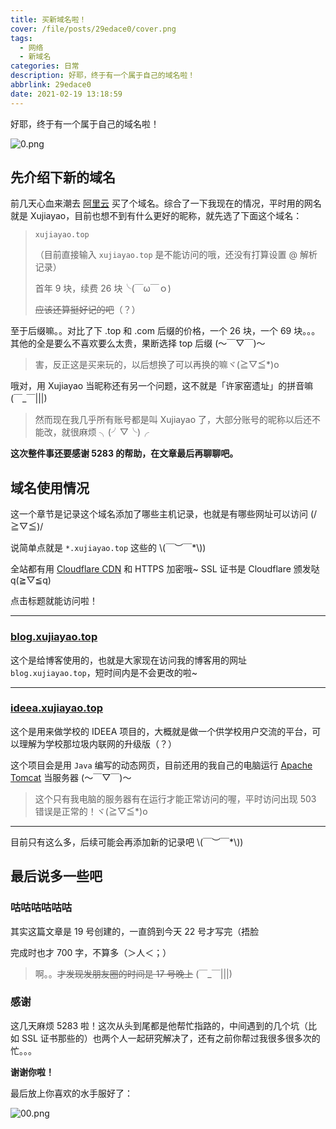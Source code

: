 ```yaml
---
title: 买新域名啦！
cover: /file/posts/29edace0/cover.png
tags:
  - 网络
  - 新域名
categories: 日常
description: 好耶，终于有一个属于自己的域名啦！
abbrlink: 29edace0
date: 2021-02-19 13:18:59
---
```


好耶，终于有一个属于自己的域名啦！

![0.png](/file/posts/29edace0/0.png)

## 先介绍下新的域名

前几天心血来潮去 [阿里云](https://wanwang.aliyun.com/) 买了个域名。综合了一下我现在的情况，平时用的网名就是 Xujiayao，目前也想不到有什么更好的昵称，就先选了下面这个域名：

> `xujiayao.top`
>
> （目前直接输入 `xujiayao.top` 是不能访问的哦，还没有打算设置 @ 解析记录）
>
> 首年 9 块，续费 26 块╰(￣ω￣ｏ)
>
> ~~应该还算挺好记的吧~~（？）

至于后缀嘛。。对比了下 .top 和 .com 后缀的价格，一个 26 块，一个 69 块。。。其他的全是要么不喜欢要么太贵，果断选择 top 后缀 (～￣▽￣)～

> 害，反正这是买来玩的，以后想换了可以再换的嘛ヾ(≧▽≦*)o

哦对，用 Xujiayao 当昵称还有另一个问题，这不就是「许家窑遗址」的拼音嘛 (￣_￣|||)

> 然而现在我几乎所有账号都是叫 Xujiayao 了，大部分账号的昵称以后还不能改，就很麻烦 ╮(╯▽╰)╭

**这次整件事还要感谢 5283 的帮助，在文章最后再聊聊吧。**

## 域名使用情况

这一个章节是记录这个域名添加了哪些主机记录，也就是有哪些网址可以访问 (/≧▽≦)/

说简单点就是 `*.xujiayao.top` 这些的 \\(￣︶￣*\\))

全站都有用 [Cloudflare CDN](https://www.cloudflare.com/zh-cn/cdn) 和 HTTPS 加密哦~ SSL 证书是 Cloudflare 颁发哒 q(≧▽≦q)

点击标题就能访问啦！

---

### [blog.xujiayao.top](https://blog.xujiayao.top/)

这个是给博客使用的，也就是大家现在访问我的博客用的网址 `blog.xujiayao.top`，短时间内是不会更改的啦~

---

### [ideea.xujiayao.top](https://ideea.xujiayao.top/)

这个是用来做学校的 IDEEA 项目的，大概就是做一个供学校用户交流的平台，可以理解为学校那垃圾内联网的升级版（？）

这个项目会是用 `Java` 编写的动态网页，目前还用的我自己的电脑运行 [Apache Tomcat](https://tomcat.apache.org/) 当服务器 (～￣▽￣)～

> 这个只有我电脑的服务器有在运行才能正常访问的喔，平时访问出现 503 错误是正常的！ヾ(≧▽≦*)o

---

目前只有这么多，后续可能会再添加新的记录吧 \\(￣︶￣*\\))

## 最后说多一些吧

### 咕咕咕咕咕咕

其实这篇文章是 19 号创建的，一直鸽到今天 22 号才写完（捂脸

完成时也才 700 字，不算多（＞人＜；）

> 啊。。~~才发现发朋友圈的时间是 17 号晚上~~ (￣_￣|||)

### 感谢

这几天麻烦 5283 啦！这次从头到尾都是他帮忙指路的，中间遇到的几个坑（比如 SSL 证书那些的）也两个人一起研究解决了，还有之前你帮过我很多很多次的忙。。。

**谢谢你啦！**

最后放上你喜欢的水手服好了：

![00.png](/file/posts/29edace0/00.png)
